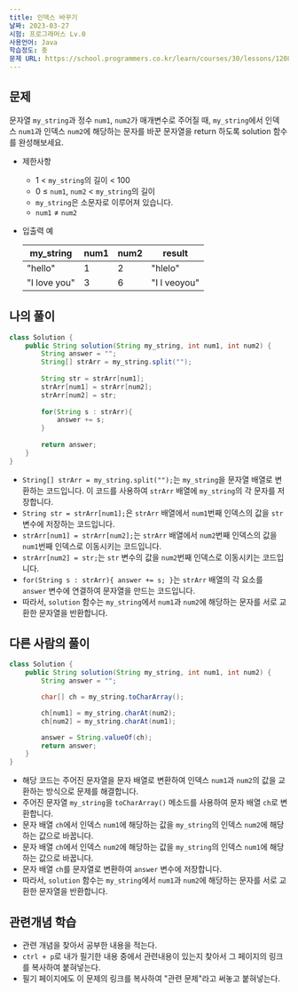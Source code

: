 ```yaml
---
title: 인덱스 바꾸기
날짜: 2023-03-27
시험: 프로그래머스 Lv.0
사용언어: Java
학습정도: 중
문제 URL: https://school.programmers.co.kr/learn/courses/30/lessons/120895
---
```

## 문제

문자열 `my_string`과 정수 `num1`, `num2`가 매개변수로 주어질 때, `my_string`에서 인덱스 `num1`과 인덱스 `num2`에 해당하는 문자를 바꾼 문자열을 return 하도록 solution 함수를 완성해보세요.

- 제한사항
    - 1 < `my_string`의 길이 < 100
    - 0 ≤ `num1`, `num2` < `my_string`의 길이
    - `my_string`은 소문자로 이루어져 있습니다.
    - `num1` ≠ `num2`
- 입출력 예
    
    
    | my_string | num1 | num2 | result |
    | --- | --- | --- | --- |
    | "hello" | 1 | 2 | "hlelo" |
    | "I love you" | 3 | 6 | "I l veoyou" |

## 나의 풀이

```java
class Solution {
    public String solution(String my_string, int num1, int num2) {
        String answer = "";
        String[] strArr = my_string.split("");
        
        String str = strArr[num1];
        strArr[num1] = strArr[num2];
        strArr[num2] = str;
        
        for(String s : strArr){
            answer += s;
        }
        
        return answer;
    }
}
```

- `String[] strArr = my_string.split("");`는 `my_string`을 문자열 배열로 변환하는 코드입니다. 이 코드를 사용하여 `strArr` 배열에 `my_string`의 각 문자를 저장합니다.
- `String str = strArr[num1];`은 `strArr` 배열에서 `num1`번째 인덱스의 값을 `str` 변수에 저장하는 코드입니다.
- `strArr[num1] = strArr[num2];`는 `strArr` 배열에서 `num2`번째 인덱스의 값을 `num1`번째 인덱스로 이동시키는 코드입니다.
- `strArr[num2] = str;`는 `str` 변수의 값을 `num2`번째 인덱스로 이동시키는 코드입니다.
- `for(String s : strArr){ answer += s; }`는 `strArr` 배열의 각 요소를 `answer` 변수에 연결하여 문자열을 만드는 코드입니다.
- 따라서, `solution` 함수는 `my_string`에서 `num1`과 `num2`에 해당하는 문자를 서로 교환한 문자열을 반환합니다.

## 다른 사람의 풀이

```java
class Solution {
    public String solution(String my_string, int num1, int num2) {
        String answer = "";

        char[] ch = my_string.toCharArray();

        ch[num1] = my_string.charAt(num2);
        ch[num2] = my_string.charAt(num1);

        answer = String.valueOf(ch);
        return answer;
    }
}
```

- 해당 코드는 주어진 문자열을 문자 배열로 변환하여 인덱스 `num1`과 `num2`의 값을 교환하는 방식으로 문제를 해결합니다.
- 주어진 문자열 `my_string`을 `toCharArray()` 메소드를 사용하여 문자 배열 `ch`로 변환합니다.
- 문자 배열 `ch`에서 인덱스 `num1`에 해당하는 값을 `my_string`의 인덱스 `num2`에 해당하는 값으로 바꿉니다.
- 문자 배열 `ch`에서 인덱스 `num2`에 해당하는 값을 `my_string`의 인덱스 `num1`에 해당하는 값으로 바꿉니다.
- 문자 배열 `ch`를 문자열로 변환하여 `answer` 변수에 저장합니다.
- 따라서, `solution` 함수는 `my_string`에서 `num1`과 `num2`에 해당하는 문자를 서로 교환한 문자열을 반환합니다.

## 관련개념 학습

- 관련 개념을 찾아서 공부한 내용을 적는다.
- `ctrl + p`로 내가 필기한 내용 중에서 관련내용이 있는지 찾아서 그 페이지의 링크를 복사하여 붙혀넣는다.
- 필기 페이지에도 이 문제의 링크를 복사하여 "관련 문제"라고 써놓고 붙혀넣는다.
